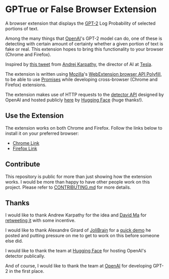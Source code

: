 # GPTrue or False Browser Extension

A browser extension that displays the [GPT-2](https://openai.com/blog/better-language-models/) Log Probability of selected portions of text.

Among the many things that [OpenAI](https://openai.com/)'s GPT-2 model can do, one of these is detecting with certain amount of certainty whether a given portion of text is fake or real. This extension hopes to bring this functionality to your browser (Chrome and Firefox).

Inspired by [this tweet](https://twitter.com/karpathy/status/1192169928079503360?s=20) from [Andrej Karpathy](https://cs.stanford.edu/~karpathy/), the director of AI at [Tesla](https://www.tesla.com/).

The extension is written using [Mozilla](https://www.mozilla.org/en-US/)'s [WebExtension browser API Polyfill](https://github.com/mozilla/webextension-polyfill), to be able to use [Promises](https://developer.mozilla.org/en-US/docs/Web/JavaScript/Reference/Global_Objects/Promise) while developing cross-browser (Chrome and Firefox) extensions.

The extension makes use of HTTP requests to the [detector API](https://github.com/openai/gpt-2-output-dataset/tree/master/detector) designed by OpenAI and hosted publicly [here](https://huggingface.co/openai-detector/) by [Hugging Face](https://huggingface.co/) (huge thanks!).

## Use the Extension

The extension works on both Chrome and Firefox. Follow the links below to install it on your preferred browser:

- [Chrome Link](https://chrome.google.com/webstore/search/Gptrue%20or%20false)
- [Firefox Link](https://addons.mozilla.org/en-US/firefox/addon/gptrue-or-false/)

## Contribute

This repository is public for more than just showing how the extension works. I would be more than happy to have other people work on this project. Please refer to [CONTRIBUTING.md](./CONTRIBUTING.md) for more details.

## Thanks

I would like to thank Andrew Karpathy for the idea and [David Ma](http://david.ma/) for [retweeting it](https://twitter.com/madavidj/status/1192189367579639810?s=20) with some incentive.

I would like to thank Alexandre Girard of [JoliBrain](https://github.com/jolibrain) for a [quick demo](https://gist.github.com/alx/d1efbedc930a618a73a27a3df0a1e4b6) he posted and putting pressure on me to get to work on this before someone else did.

I would like to thank the team at [Hugging Face](https://huggingface.co/) for hosting OpenAI's detector publically.

And of course, I would like to thank the team at [OpenAI](https://openai.com/) for developing GPT-2 in the first place.
